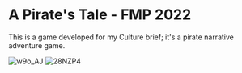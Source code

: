 # A Pirate's Tale - FMP 2022
This is a game developed for my Culture brief; it's a pirate narrative adventure game.

![w9o_AJ](https://github.com/Piotr-Piwoni/A_Pirates_Tale-FMP-2022/assets/95692742/3080f4a8-ae41-4350-8134-091a7ef836ee)
![28NZP4](https://github.com/Piotr-Piwoni/A_Pirates_Tale-FMP-2022/assets/95692742/ddff5e0f-9a38-4f6a-a62a-254a88225d11)
